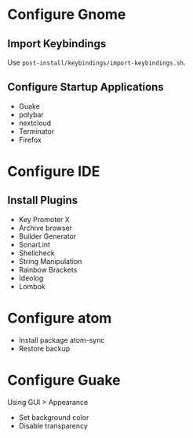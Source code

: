 # Configure Gnome

## Import Keybindings
Use `post-install/keybindings/import-keybindings.sh`.

## Configure Startup Applications
* Guake
* polybar
* nextcloud
* Terminator
* Firefox

# Configure IDE

## Install Plugins
* Key Promoter X
* Archive browser
* Builder Generator
* SonarLint
* Shellcheck
* String Manipulation
* Rainbow Brackets
* Ideolog
* Lombok

# Configure atom
* Install package atom-sync
* Restore backup

# Configure Guake
Using GUI > Appearance
* Set background color
* Disable transparency
